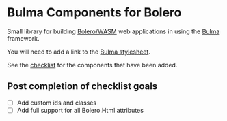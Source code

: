 # Bulma Components for Bolero

Small library for building [Bolero/WASM](https://fsbolero.io) web applications in using the [Bulma](https://bulma.io/) framework.

You will need to add a link to the [Bulma stylesheet](https://bulma.io/documentation/overview/start/).

See the [checklist](checklist.md) for the components that have been added.

## Post completion of checklist goals

- [ ] Add custom ids and classes
- [ ] Add full support for all Bolero.Html attributes
